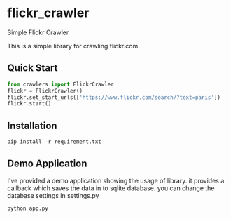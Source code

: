 # flickr_crawler
Simple Flickr Crawler

This is a simple library for crawling flickr.com 

## Quick Start 
```python
from crawlers import FlickrCrawler
flickr = FlickrCrawler()
flickr.set_start_urls(['https://www.flickr.com/search/?text=paris'])
flickr.start()
```

## Installation
```python
pip install -r requirement.txt
```

## Demo Application 
I've provided a demo application showing the usage of library. it provides a callback which saves the data in to sqlite database.
you can change the database settings in settings.py
```python
python app.py
```
